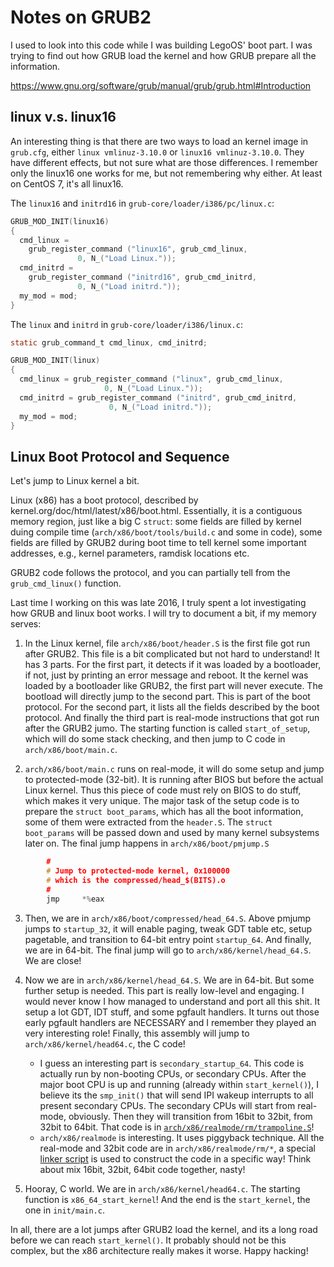 # Notes on GRUB2

I used to look into this code while I was building
LegoOS' boot part. I was trying to find out
how GRUB load the kernel and how GRUB prepare all the information.

https://www.gnu.org/software/grub/manual/grub/grub.html#Introduction

## linux v.s. linux16

An interesting thing is that there are two ways to
load an kernel image in `grub.cfg`, either
`linux vmlinuz-3.10.0` or `linux16 vmlinuz-3.10.0`.
They have different effects, but not sure what are those differences.
I remember only the linux16 one works for me,
but not remembering why either. At least on CentOS 7, it's all linux16.

The `linux16` and `initrd16` in `grub-core/loader/i386/pc/linux.c`:
```c
GRUB_MOD_INIT(linux16)
{
  cmd_linux =
    grub_register_command ("linux16", grub_cmd_linux,
			   0, N_("Load Linux."));
  cmd_initrd =
    grub_register_command ("initrd16", grub_cmd_initrd,
			   0, N_("Load initrd."));
  my_mod = mod;
}

```

The `linux` and `initrd` in `grub-core/loader/i386/linux.c`:
```c
static grub_command_t cmd_linux, cmd_initrd;

GRUB_MOD_INIT(linux)
{
  cmd_linux = grub_register_command ("linux", grub_cmd_linux,
				     0, N_("Load Linux."));
  cmd_initrd = grub_register_command ("initrd", grub_cmd_initrd,
				      0, N_("Load initrd."));
  my_mod = mod;
}
```

## Linux Boot Protocol and Sequence

Let's jump to Linux kernel a bit.

Linux (x86) has a boot protocol, described by kernel.org/doc/html/latest/x86/boot.html.
Essentially, it is a contiguous memory region, just like a big C `struct`:
some fields are filled by kernel duing compile time (`arch/x86/boot/tools/build.c` and some in code),
some fields are filled by GRUB2 during boot time to tell kernel some
important addresses, e.g., kernel parameters, ramdisk locations etc.

GRUB2 code follows the protocol, and you can partially tell from the `grub_cmd_linux()` function.

Last time I working on this was late 2016, I truly spent a lot investigating
how GRUB and linux boot works. I will try to document a bit, if my memory serves:

1. In the Linux kernel, file `arch/x86/boot/header.S` is the first file got run after GRUB2.
This file is a bit complicated but not hard to understand!
It has 3 parts.
For the first part, it detects if it was loaded by a bootloader, if not, just by printing an error message and reboot.
It the kernel was loaded by a bootloader like GRUB2, the first part will never execute.
The bootload will directly jump to the second part. This is part of the boot protocol.
For the second part, it lists all the fields described by the boot protocol.
And finally the third part is real-mode instructions that got run after the GRUB2 jumo.
The starting function is called `start_of_setup`, which will do some stack checking,
and then jump to C code in `arch/x86/boot/main.c`.

2. `arch/x86/boot/main.c` runs on real-mode, it will do some setup and jump to protected-mode (32-bit).
It is running after BIOS but before the actual Linux kernel.
Thus this piece of code must rely on BIOS to do stuff, which makes it very unique.
The major task of the setup code is to prepare the `struct boot_params`, which has all the boot information, some of them were extracted from the `header.S`. The `struct boot_params` will be passed down and used by many kernel subsystems later on.
The final jump happens in `arch/x86/boot/pmjump.S`
```c
        #
        # Jump to protected-mode kernel, 0x100000
        # which is the compressed/head_$(BITS).o
        #
        jmp     *%eax
```

3. Then, we are in `arch/x86/boot/compressed/head_64.S`.
Above pmjump jumps to `startup_32`, it will enable paging, tweak GDT table etc, setup pagetable, and transition to 64-bit entry point `startup_64`. 
And finally, we are in 64-bit. The final jump will go to `arch/x86/kernel/head_64.S`. We are close!

4. Now we are in `arch/x86/kernel/head_64.S`. We are in 64-bit. But some further setup is needed. This part is really low-level and engaging. I would never know I how managed to understand and port all this shit. It setup a lot GDT, IDT stuff, and some pgfault handlers. It turns out those early pgfault handlers are NECESSARY and I remember they played an very interesting role! Finally, this assembly will jump to `arch/x86/kernel/head64.c`, the C code!
    - I guess an interesting part is `secondary_startup_64`. This code is actually run by non-booting CPUs, or secondary CPUs.
      After the major boot CPU is up and running (already within `start_kernel()`), I believe its the `smp_init()` that will send IPI wakeup interrupts to all present secondary CPUs.
      The secondary CPUs will start from real-mode, obviously. Then they will transition from 16bit to 32bit, from 32bit to 64bit. That code is in [`arch/x86/realmode/rm/trampoline.S`](https://github.com/WukLab/LegoOS/blob/master/arch/x86/realmode/rm/trampoline.S)!
    - `arch/x86/realmode` is interesting. It uses piggyback technique. All the real-mode and 32bit code are in `arch/x86/realmode/rm/*`, a special [linker script](https://github.com/WukLab/LegoOS/blob/master/arch/x86/realmode/rm/ld.lds.S) is used to construct the code in a specific way! Think about mix 16bit, 32bit, 64bit code together, nasty!

5. Hooray, C world. We are in `arch/x86/kernel/head64.c`. The starting function is `x86_64_start_kernel`! And the end is the `start_kernel`, the one in `init/main.c`.

In all, there are a lot jumps after GRUB2 load the kernel, and its a long road before we can reach `start_kernel()`. It probably should not be this complex, but the x86 architecture really makes it worse. Happy hacking!
